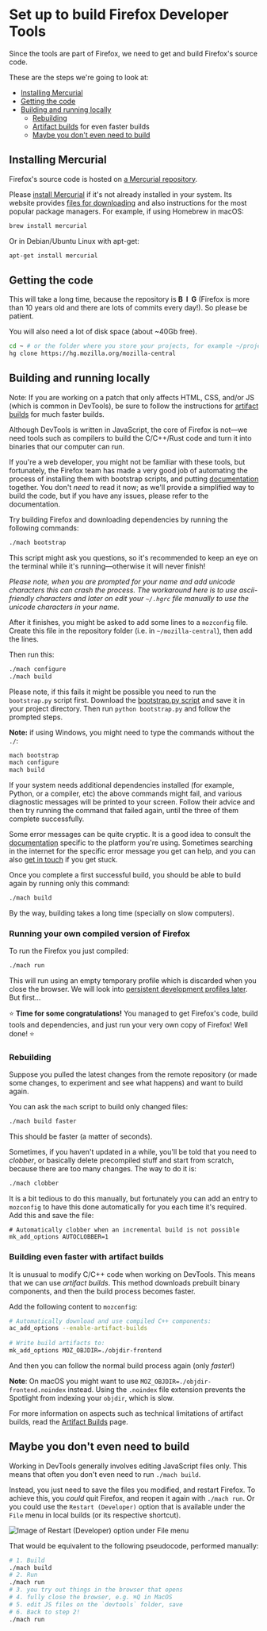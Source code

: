 # Set up to build Firefox Developer Tools

Since the tools are part of Firefox, we need to get and build Firefox's source code.

These are the steps we're going to look at:

* [Installing Mercurial](#installing-mercurial)
* [Getting the code](#getting-the-code)
* [Building and running locally](#building-and-running-locally)
  * [Rebuilding](#rebuilding)
  * [Artifact builds](#building-even-faster-with-artifact-builds) for even faster builds
  * [Maybe you don't even need to build](#maybe-you-dont-even-need-to-build)

## Installing Mercurial

Firefox's source code is hosted on [a Mercurial repository](https://hg.mozilla.org/mozilla-central/).

Please [install Mercurial](https://www.mercurial-scm.org/) if it's not already installed in your system. Its website provides [files for downloading](https://www.mercurial-scm.org/downloads) and also instructions for the most popular package managers. For example, if using Homebrew in macOS:

```bash
brew install mercurial
```

Or in Debian/Ubuntu Linux with apt-get:

```bash
apt-get install mercurial
```

## Getting the code

This will take a long time, because the repository is **B&nbsp;&nbsp;I&nbsp;&nbsp;G** (Firefox is more than 10 years old and there are lots of commits every day!). So please be patient.

You will also need a lot of disk space (about ~40Gb free).

```bash
cd ~ # or the folder where you store your projects, for example ~/projects
hg clone https://hg.mozilla.org/mozilla-central
```

## Building and running locally

Note: If you are working on a patch that only affects HTML, CSS, and/or JS (which is common in DevTools), be sure to follow the instructions for [artifact builds](#building-even-faster-with-artifact-builds) for much faster builds.

Although DevTools is written in JavaScript, the core of Firefox is not—we need tools such as compilers to build the C/C++/Rust code and turn it into binaries that our computer can run.

If you're a web developer, you might not be familiar with these tools, but fortunately, the Firefox team has made a very good job of automating the process of installing them with bootstrap scripts, and putting [documentation](https://developer.mozilla.org/docs/Mozilla/Developer_guide/Build_Instructions/Simple_Firefox_build) together. You don't *need* to read it now; as we'll provide a simplified way to build the code, but if you have any issues, please refer to the documentation.

Try building Firefox and downloading dependencies by running the following commands:

```bash
./mach bootstrap
```

This script might ask you questions, so it's recommended to keep an eye on the terminal while it's running—otherwise it will never finish!

*Please note, when you are prompted for your name and add unicode characters this can crash the process. The workaround here is to use ascii-friendly characters and later on edit your `~/.hgrc` file manually to use the unicode characters in your name.*

After it finishes, you might be asked to add some lines to a `mozconfig` file. Create this file in the repository folder (i.e. in `~/mozilla-central`), then add the lines.

Then run this:

```bash
./mach configure
./mach build
```

Please note, if this fails it might be possible you need to run the `bootstrap.py` script first. Download the [bootstrap.py script](https://hg.mozilla.org/mozilla-central/raw-file/default/python/mozboot/bin/bootstrap.py) and save it in your project directory. Then run `python bootstrap.py` and follow the prompted steps.

**Note:** if using Windows, you might need to type the commands without the `./`:

```bash
mach bootstrap
mach configure
mach build
```

If your system needs additional dependencies installed (for example, Python, or a compiler, etc) the above commands might fail, and various diagnostic messages will be printed to your screen. Follow their advice and then try running the command that failed again, until the three of them complete successfully.

Some error messages can be quite cryptic. It is a good idea to consult the [documentation](https://developer.mozilla.org/docs/Mozilla/Developer_guide/Build_Instructions/Simple_Firefox_build) specific to the platform you're using. Sometimes searching in the internet for the specific error message you get can help, and you can also [get in touch](https://firefox-dev.tools/#getting-in-touch) if you get stuck.

Once you complete a first successful build, you should be able to build again by running only this command:

```bash
./mach build
```

By the way, building takes a long time (specially on slow computers).

### Running your own compiled version of Firefox

To run the Firefox you just compiled:

```bash
./mach run
```

This will run using an empty temporary profile which is discarded when you close the browser. We will look into [persistent development profiles later](./development-profiles.md). But first...

⭐️  **Time for some congratulations!** You managed to get Firefox's code, build tools and dependencies, and just run your very own copy of Firefox! Well done! ⭐   ️ 

### Rebuilding

<!--TODO: it would be valuable to explain how to pull changes! -->

Suppose you pulled the latest changes from the remote repository (or made some changes, to experiment and see what happens) and want to build again.

You can ask the `mach` script to build only changed files:

```bash
./mach build faster
```

This should be faster (a matter of seconds).

Sometimes, if you haven't updated in a while, you'll be told that you need to *clobber*, or basically delete precompiled stuff and start from scratch, because there are too many changes. The way to do it is:

```bash
./mach clobber
```

It is a bit tedious to do this manually, but fortunately you can add an entry to `mozconfig` to have this done automatically for you each time it's required. Add this and save the file:

```
# Automatically clobber when an incremental build is not possible
mk_add_options AUTOCLOBBER=1
```

### Building even faster with artifact builds

It is unusual to modify C/C++ code when working on DevTools. This means that we can use *artifact builds*. This method downloads prebuilt binary components, and then the build process becomes faster.

Add the following content to `mozconfig`:

```bash
# Automatically download and use compiled C++ components:
ac_add_options --enable-artifact-builds
 
# Write build artifacts to:
mk_add_options MOZ_OBJDIR=./objdir-frontend
```

And then you can follow the normal build process again (only *faster*!)

**Note**: On macOS you might want to use `MOZ_OBJDIR=./objdir-frontend.noindex` instead. Using the `.noindex` file extension prevents the Spotlight from indexing your `objdir`, which is slow.

For more information on aspects such as technical limitations of artifact builds, read the [Artifact Builds](https://developer.mozilla.org/en-US/docs/Mozilla/Developer_guide/Build_Instructions/Artifact_builds) page.

## Maybe you don't even need to build

Working in DevTools generally involves editing JavaScript files only. This means that often you don't even need to run `./mach build`.

Instead, you just need to save the files you modified, and restart Firefox. To achieve this, you *could* quit Firefox, and reopen it again with `./mach run`. Or you could use the `Restart (Developer)` option that is available under the `File` menu in local builds (or its respective shortcut).

![Image of Restart (Developer) option under File menu](restart.png)

That would be equivalent to the following pseudocode, performed manually:

```bash
# 1. Build
./mach build
# 2. Run
./mach run
# 3. you try out things in the browser that opens
# 4. fully close the browser, e.g. ⌘Q in MacOS
# 5. edit JS files on the `devtools` folder, save
# 6. Back to step 2!
./mach run
```

